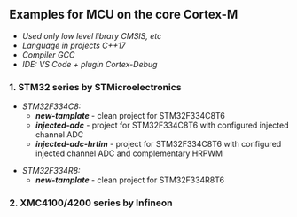 ## Examples for MCU on the core Cortex-M

* _Used only low level library CMSIS, etc_
* _Language in projects C++17_
* _Compiler GCC_
* _IDE: VS Code + plugin Cortex-Debug_


### 1. STM32 series by STMicroelectronics
>
* *STM32F334C8:*
    * ___new-tamplate___ - clean project for STM32F334C8T6
    * ___injected-adc___ - project for STM32F334C8T6 with configured injected channel ADC
    * ___injected-adc-hrtim___ - project for STM32F334C8T6 with configured injected channel ADC and complementary HRPWM
>
* *STM32F334R8:*
    * ___new-tamplate___ - clean project for STM32F334R8T6

>

### 2. XMC4100/4200 series by Infineon